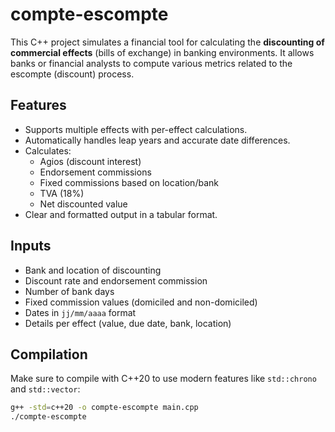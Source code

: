 # compte-escompte 

This C++ project simulates a financial tool for calculating the **discounting of commercial effects** (bills of exchange) in banking environments. It allows banks or financial analysts to compute various metrics related to the escompte (discount) process.

##  Features

- Supports multiple effects with per-effect calculations.
- Automatically handles leap years and accurate date differences.
- Calculates:
  - Agios (discount interest)
  - Endorsement commissions
  - Fixed commissions based on location/bank
  - TVA (18%)
  - Net discounted value
- Clear and formatted output in a tabular format.

##  Inputs

- Bank and location of discounting
- Discount rate and endorsement commission
- Number of bank days
- Fixed commission values (domiciled and non-domiciled)
- Dates in `jj/mm/aaaa` format
- Details per effect (value, due date, bank, location)

##  Compilation

Make sure to compile with C++20 to use modern features like `std::chrono` and `std::vector`:

```bash
g++ -std=c++20 -o compte-escompte main.cpp
./compte-escompte
